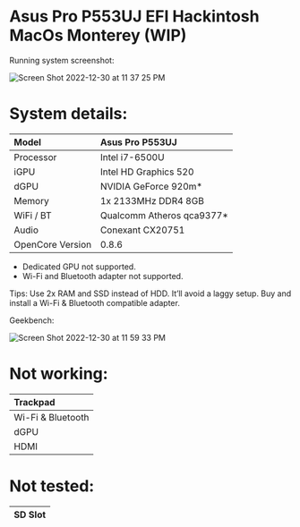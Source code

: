 # Asus Pro P553UJ EFI Hackintosh MacOs Monterey (WIP)

Running system screenshot:

![Screen Shot 2022-12-30 at 11 37 25 PM](https://user-images.githubusercontent.com/72944953/210122650-7b6df91f-34f8-495d-9224-017c1d9fb6c9.png)

# System details:

| Model            | Asus Pro P553UJ                                              |
| :--------------- | :----------------------------------------------------------- |
| Processor        | Intel i7-6500U                                               |
| iGPU             | Intel HD Graphics 520                                        |
| dGPU             | NVIDIA GeForce 920m*                                         |
| Memory           | 1x 2133MHz DDR4 8GB                                          |
| WiFi / BT        | Qualcomm Atheros qca9377*                                    |
| Audio            | Conexant CX20751                                             |
| OpenCore Version | 0.8.6                                                        |

* Dedicated GPU not supported.
* Wi-Fi and Bluetooth adapter not supported.

Tips: Use 2x RAM and SSD instead of HDD. It’ll avoid a laggy setup. Buy and install a Wi-Fi & Bluetooth compatible adapter.

Geekbench:

![Screen Shot 2022-12-30 at 11 59 33 PM](https://user-images.githubusercontent.com/72944953/210122955-2c1b289a-0ad5-4d9f-abba-acaffcfb4829.png)


# Not working:

| Trackpad                |
| :---------------------- |
| Wi-Fi & Bluetooth       |
| dGPU                    |
| HDMI                    |

# Not tested:

| SD Slot                 |
| :---------------------- |

